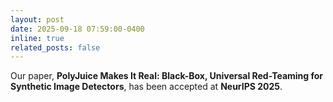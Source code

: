 ```yaml
---
layout: post
date: 2025-09-18 07:59:00-0400
inline: true
related_posts: false
---
```


Our paper, **PolyJuice Makes It Real: Black-Box, Universal Red-Teaming for Synthetic Image Detectors**, has been accepted at **NeurIPS 2025**. 

